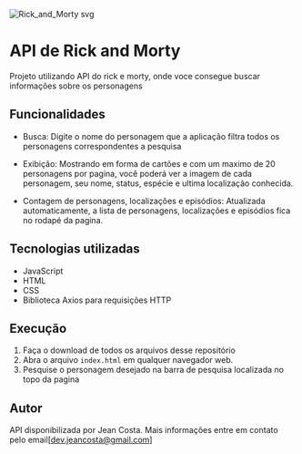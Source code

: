 ![Rick_and_Morty svg](https://github.com/Thamireslopescz/API-ProjFinal-RM/assets/100656019/39114472-8c71-485f-8bb0-0d66119b1add)

# API de Rick and Morty

Projeto utilizando API do rick e morty, onde voce consegue buscar informações sobre os personagens

## Funcionalidades

- Busca: Digite o nome do personagem que a aplicação filtra todos os personagens correspondentes a pesquisa

- Exibição: Mostrando em forma de cartões e com um maximo de 20 personagens por pagina, você poderá ver a imagem de cada personagem, seu nome, status, espécie e ultima localização conhecida.

- Contagem de personagens, localizações e episódios: Atualizada automaticamente, a lista de personagens, localizações e episódios fica no rodapé da pagina.

## Tecnologias utilizadas

- JavaScript
- HTML
- CSS
- Biblioteca Axios para requisições HTTP

## Execução

1. Faça o download de todos os arquivos desse repositório
2. Abra o arquivo `index.html` em qualquer navegador web.
3. Pesquise o personagem desejado na barra de pesquisa localizada no topo da pagina

## Autor

API disponibilizada por Jean Costa. Mais informações entre em contato pelo email[dev.jeancosta@gmail.com]

